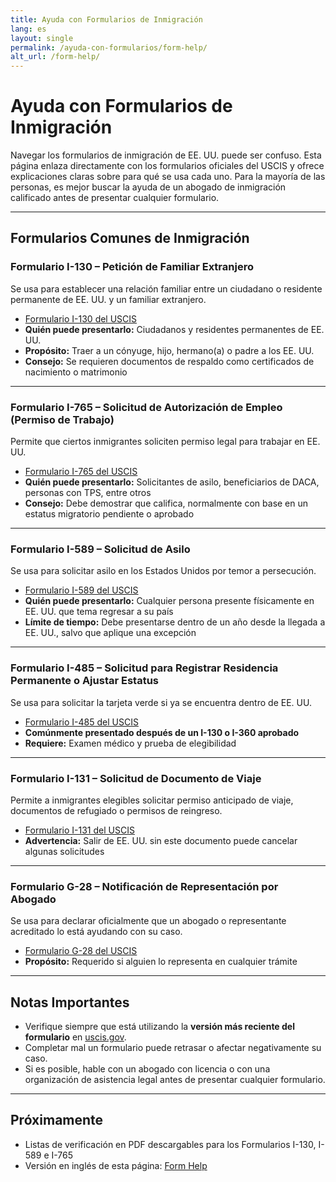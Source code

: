 ```yaml
---
title: Ayuda con Formularios de Inmigración
lang: es
layout: single
permalink: /ayuda-con-formularios/form-help/
alt_url: /form-help/
---
```


# Ayuda con Formularios de Inmigración

Navegar los formularios de inmigración de EE. UU. puede ser confuso. Esta página enlaza directamente con los formularios oficiales del USCIS y ofrece explicaciones claras sobre para qué se usa cada uno. Para la mayoría de las personas, es mejor buscar la ayuda de un abogado de inmigración calificado antes de presentar cualquier formulario.

---

## Formularios Comunes de Inmigración

### **Formulario I-130 – Petición de Familiar Extranjero**
Se usa para establecer una relación familiar entre un ciudadano o residente permanente de EE. UU. y un familiar extranjero.

- [Formulario I-130 del USCIS](https://www.uscis.gov/i-130)
- **Quién puede presentarlo:** Ciudadanos y residentes permanentes de EE. UU.  
- **Propósito:** Traer a un cónyuge, hijo, hermano(a) o padre a los EE. UU.  
- **Consejo:** Se requieren documentos de respaldo como certificados de nacimiento o matrimonio

---

### **Formulario I-765 – Solicitud de Autorización de Empleo (Permiso de Trabajo)**
Permite que ciertos inmigrantes soliciten permiso legal para trabajar en EE. UU.

- [Formulario I-765 del USCIS](https://www.uscis.gov/i-765)
- **Quién puede presentarlo:** Solicitantes de asilo, beneficiarios de DACA, personas con TPS, entre otros  
- **Consejo:** Debe demostrar que califica, normalmente con base en un estatus migratorio pendiente o aprobado

---

### **Formulario I-589 – Solicitud de Asilo**
Se usa para solicitar asilo en los Estados Unidos por temor a persecución.

- [Formulario I-589 del USCIS](https://www.uscis.gov/i-589)
- **Quién puede presentarlo:** Cualquier persona presente físicamente en EE. UU. que tema regresar a su país  
- **Límite de tiempo:** Debe presentarse dentro de un año desde la llegada a EE. UU., salvo que aplique una excepción

---

### **Formulario I-485 – Solicitud para Registrar Residencia Permanente o Ajustar Estatus**
Se usa para solicitar la tarjeta verde si ya se encuentra dentro de EE. UU.

- [Formulario I-485 del USCIS](https://www.uscis.gov/i-485)
- **Comúnmente presentado después de un I-130 o I-360 aprobado**  
- **Requiere:** Examen médico y prueba de elegibilidad

---

### **Formulario I-131 – Solicitud de Documento de Viaje**
Permite a inmigrantes elegibles solicitar permiso anticipado de viaje, documentos de refugiado o permisos de reingreso.

- [Formulario I-131 del USCIS](https://www.uscis.gov/i-131)
- **Advertencia:** Salir de EE. UU. sin este documento puede cancelar algunas solicitudes

---

### **Formulario G-28 – Notificación de Representación por Abogado**
Se usa para declarar oficialmente que un abogado o representante acreditado lo está ayudando con su caso.

- [Formulario G-28 del USCIS](https://www.uscis.gov/g-28)
- **Propósito:** Requerido si alguien lo representa en cualquier trámite

---

## Notas Importantes

- Verifique siempre que está utilizando la **versión más reciente del formulario** en [uscis.gov](https://www.uscis.gov).
- Completar mal un formulario puede retrasar o afectar negativamente su caso.
- Si es posible, hable con un abogado con licencia o con una organización de asistencia legal antes de presentar cualquier formulario.

---

## Próximamente

- Listas de verificación en PDF descargables para los Formularios I-130, I-589 e I-765  
- Versión en inglés de esta página: [Form Help](/form-help/)